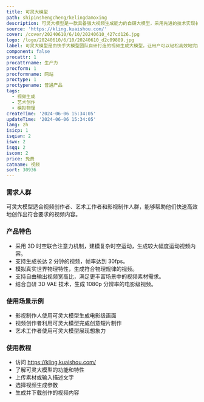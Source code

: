 ```yaml
---
title: 可灵大模型
path: shipinshengcheng/kelingdamoxing
description: 可灵大模型是一款具备强大视频生成能力的自研大模型，采用先进的技术实现长达 2 分钟视频生成、模拟物理世界特性、概念组合能力等，可生成电影级画面。
source: 'https://kling.kuaishou.com/'
cover: /cover/20240610/6/10/20240610_427cd126.jpg
logo: /logo/20240610/6/10/20240610_d2c09889.jpg
label: 可灵大模型是由快手大模型团队自研打造的视频生成大模型，让用户可以轻松高效地完成艺术视频创作。
component: false
procattr: 1
procattrname: 生产力
procform: 1
procformname: 网站
proctype: 1
proctypename: 普通产品
tags:
  - 视频生成
  - 艺术创作
  - 模拟物理
createTime: '2024-06-06 15:34:05'
updateTime: '2024-06-06 15:34:05'
lang: zh
isicp: 1
isqian: 2
iswx: 2
isqq: 2
iscom: 2
price: 免费
catname: 视频
sort: 30936
---
```




### 需求人群
可灵大模型适合视频创作者、艺术工作者和影视制作人群，能够帮助他们快速高效地创作出符合要求的视频内容。

### 产品特色
* 采用 3D 时空联合注意力机制，建模复杂时空运动，生成较大幅度运动视频内容。
* 支持生成长达 2 分钟的视频，帧率达到 30fps。
* 模拟真实世界物理特性，生成符合物理规律的视频。
* 支持自由输出视频宽高比，满足更丰富场景中的视频素材需求。
* 结合自研 3D VAE 技术，生成 1080p 分辨率的电影级视频。

### 使用场景示例
* 影视制作人使用可灵大模型生成电影级画面
* 视频创作者利用可灵大模型完成创意短片制作
* 艺术工作者使用可灵大模型展现想象力

### 使用教程
* 访问 https://kling.kuaishou.com/
* 了解可灵大模型的功能和特性
* 上传素材或输入描述文字
* 选择视频生成参数
* 生成并下载创作的视频内容

  
